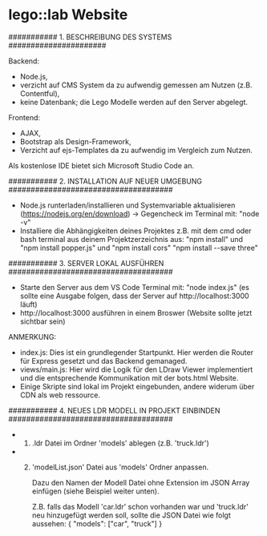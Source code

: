 # lego::lab Website

########### 1. BESCHREIBUNG DES SYSTEMS ######################

Backend: 
  - Node.js, 
  - verzicht auf CMS System da zu aufwendig gemessen am Nutzen (z.B. Contentful),
  - keine Datenbank; die Lego Modelle werden auf den Server abgelegt.
  
Frontend: 
  - AJAX,
  - Bootstrap als Design-Framework,
  - Verzicht auf ejs-Templates da zu aufwendig im Vergleich zum Nutzen.
  
Als kostenlose IDE bietet sich Microsoft Studio Code an.

########### 2. INSTALLATION AUF NEUER UMGEBUNG #####################################

 - Node.js runterladen/installieren und Systemvariable aktualisieren (https://nodejs.org/en/download)
   -> Gegencheck im Terminal mit: "node -v"
 - Installiere die Abhängigkeiten deines Projektes z.B. mit dem cmd oder  
  bash terminal aus deinem Projektzerzeichnis aus:
                                                   "npm install" und 
                                                   "npm install popper.js" und
												                           "npm install cors"
                                                   "npm install --save three"

########### 3. SERVER LOKAL AUSFÜHREN #####################################
 - Starte den Server aus dem VS Code Terminal mit: "node index.js" (es sollte eine Ausgabe folgen, dass der Server auf http://localhost:3000 läuft)
 - http://localhost:3000 ausführen in einem Broswer (Website sollte jetzt sichtbar sein)

ANMERKUNG:
- index.js:      Dies ist ein grundlegender Startpunkt. 
                 Hier werden die Router für Express gesetzt und das Backend gemanaged.
- views/main.js: Hier wird die Logik für den LDraw Viewer implementiert und die entsprechende Kommunikation mit der bots.html Website.
- Einige Skripte sind lokal im Projekt eingebunden, andere widerum über CDN als web ressource. 

########### 4. NEUES LDR MODELL IN PROJEKT EINBINDEN #####################################

 - 1) .ldr Datei im Ordner 'models' ablegen (z.B. 'truck.ldr')
 - 2) 'modelList.json' Datei aus 'models' Ordner anpassen.
      
      Dazu den Namen der Modell Datei ohne Extension im JSON Array einfügen (siehe Beispiel weiter unten).
    
      Z.B. falls das Modell 'car.ldr' schon vorhanden war und 'truck.ldr' neu hinzugefügt werden soll, sollte die JSON Datei wie folgt aussehen:
      {
        "models": ["car", "truck"]
      }
 
